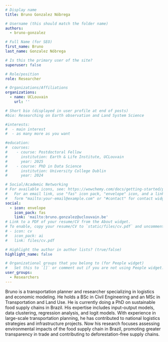 ```yaml
---
# Display name
title: Bruno Gonzalez Nóbrega

# Username (this should match the folder name)
authors:
  - bruno-gonzalez

# Full Name (for SEO)
first_name: Bruno
last_name: Gonzalez Nóbrega

# Is this the primary user of the site?
superuser: false

# Role/position
role: Researcher

# Organizations/Affiliations
organizations:
  - name: UCLouvain
    url: ''

# Short bio (displayed in user profile at end of posts)
#bio: Researching on Earth observation and Land System Science

#interests:
#  - main interest
#  - as many more as you want

#education:
#  courses:
#    - course: Postdoctoral Fellow 
#      institution: Earth & Life Institute, UCLouvain
#      year: 2025
#    - course: PhD in Data Science
#      institution: University College Dublin
#      year: 2024

# Social/Academic Networking
# For available icons, see: https://wowchemy.com/docs/getting-started/page-builder/#icons
#   For an email link, use "fas" icon pack, "envelope" icon, and a link in the
#   form "mailto:your-email@example.com" or "#contact" for contact widget.
social:
  - icon: envelope
    icon_pack: fas
    link: 'mailto:bruno.gonzalez@uclouvain.be'
# Link to a PDF of your resume/CV from the About widget.
# To enable, copy your resume/CV to `static/files/cv.pdf` and uncomment the lines below.
# - icon: cv
#   icon_pack: ai
#   link: files/cv.pdf

# Highlight the author in author lists? (true/false)
highlight_name: false

# Organizational groups that you belong to (for People widget)
#   Set this to `[]` or comment out if you are not using People widget.
user_groups:
  - Researchers
---
```


Bruno is a transportation planner and researcher specializing in logistics and economic modeling. He holds a BSc in Civil Engineering and an MSc in Transportation and Land Use. He is currently doing a PhD on sustainable food supply chains in Brazil. His expertise includes input-output models, data clustering, regression analysis, and logit models. With experience in large-scale transportation planning, he has contributed to national logistics strategies and infrastructure projects. Now his research focuses assessing environmental impacts of the food supply chain in Brazil, promoting greater transparency in trade and contributing to deforestation-free supply chains.